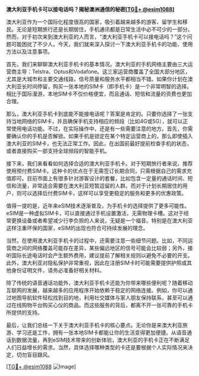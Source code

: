 **澳大利亚手机卡可以接电话吗？揭秘澳洲通信的秘密[[TG💪+ @esim1088](https://t.me/s/esim1088)]**

澳大利亚作为一个国际化程度很高的国家，吸引着越来越多的游客、留学生和移民。无论是短期旅行还是长期居住，手机通讯都是日常生活中必不可少的一部分。然而，对于初次来到澳大利亚的人而言，“澳大利亚手机卡可以接电话吗？”这个问题可能困扰了不少人。今天，我们就来深入探讨一下澳大利亚手机卡的功能、使用方法以及注意事项。

首先，我们来聊聊澳大利亚手机卡的基本情况。澳大利亚的手机网络主要由三大运营商主导：Telstra、Optus和Vodafone。这三家运营商覆盖了全国大部分地区，尤其是大城市和主要交通线路，信号质量和服务水平都相当不错。如果你计划在澳大利亚长时间停留，购买一张本地的SIM卡（即手机卡）是一个非常明智的选择。相比于国际漫游，本地SIM卡不仅价格便宜，而且通话、短信和流量的资费也更加合理。

那么，澳大利亚手机卡到底能不能接电话呢？答案是肯定的。只要你选择了一张支持当地网络的SIM卡，并且确保手机支持相应的频段（比如4G或5G），就可以正常使用电话功能。不过，在实际操作中，还是有一些需要注意的地方。首先，你需要确认你的手机是否解锁。如果手机是锁定在某个特定运营商上的，那么即使插入澳大利亚的SIM卡，也无法正常工作。因此，在出国前最好提前检查手机的状态，或者直接购买一部支持全球频段的智能手机。

接下来，我们来看看如何选择合适的澳大利亚手机卡。对于短期旅行者来说，推荐使用预付费SIM卡。这种卡的优点在于无需签订长期合同，只需根据自己的需求充值即可。目前市面上有很多针对游客设计的套餐，比如包含一定量的通话时间、短信和流量，非常适合需要在澳大利亚短暂逗留的人群。而对于计划长期居住的用户，则可以选择后付费SIM卡，这样可以享受更稳定的服务和更多的优惠政策。

值得一提的是，近年来eSIM技术逐渐普及，为手机卡的选择提供了更多可能性。eSIM是一种虚拟SIM卡，可以直接通过手机设置激活，无需物理卡槽。这对于经常更换设备或者希望减少行李负担的人来说，无疑是一个福音。特别是在澳大利亚这样注重环保的国家，eSIM的出现也符合可持续发展的理念。

当然，在使用澳大利亚手机卡的过程中，还需要注意一些细节问题。比如，不同运营商之间的网络覆盖可能存在差异，某些偏远地区的信号可能会比较弱；另外，接听国际长途电话时会产生额外费用，建议提前了解相关规则以避免不必要的开支。此外，澳大利亚对隐私保护非常重视，因此在注册SIM卡时可能需要提供护照或其他身份证明文件，请务必准备好相关材料。

除了传统的语音通话功能外，澳大利亚手机卡还能为你带来哪些便利呢？随着移动互联网的发展，越来越多的应用程序开始依赖于稳定的网络连接。例如，你可以通过地图导航软件轻松找到目的地，利用社交媒体与家人朋友保持联系，甚至可以通过在线购物平台购买心仪的商品。而这些服务的背后，都离不开一张可靠的手机卡所提供的支持。

最后，让我们总结一下关于澳大利亚手机卡的核心要点。无论你是来澳大利亚旅游、学习还是工作，拥有一张本地SIM卡都能让你的生活变得更加便捷。从语音通话到数据流量，再到eSIM技术带来的创新体验，澳大利亚的手机卡正在不断满足人们日益增长的需求。当然，具体选择哪种类型的卡还是要根据个人实际情况来决定，切勿盲目跟风。

[[TG💪+ @esim1088](https://t.me/s/esim1088) ![Image](https://i.postimg.cc/4NQfJmqS/Snipaste-2025-05-13-00-14-12.png)]